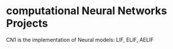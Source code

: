 # computational Neural Networks Projects
CN1 is the implementation of Neural models: LIF, ELIF, AELIF

